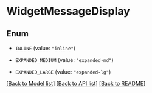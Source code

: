 # WidgetMessageDisplay

## Enum


* `INLINE` (value: `"inline"`)

* `EXPANDED_MEDIUM` (value: `"expanded-md"`)

* `EXPANDED_LARGE` (value: `"expanded-lg"`)


[[Back to Model list]](../README.md#documentation-for-models) [[Back to API list]](../README.md#documentation-for-api-endpoints) [[Back to README]](../README.md)


